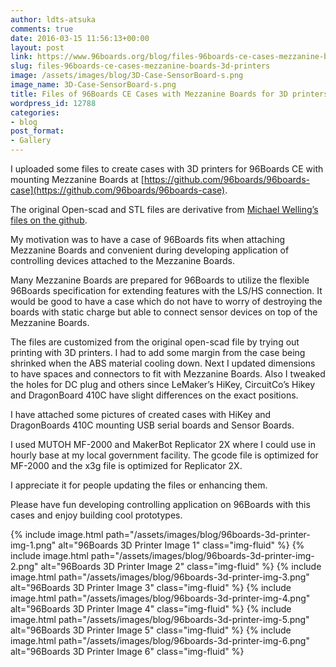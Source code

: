 ```yaml
---
author: ldts-atsuka
comments: true
date: 2016-03-15 11:56:13+00:00
layout: post
link: https://www.96boards.org/blog/files-96boards-ce-cases-mezzanine-boards-3d-printers/
slug: files-96boards-ce-cases-mezzanine-boards-3d-printers
image: /assets/images/blog/3D-Case-SensorBoard-s.png
image_name: 3D-Case-SensorBoard-s.png
title: Files of 96Boards CE Cases with Mezzanine Boards for 3D printers
wordpress_id: 12788
categories:
- blog
post_format:
- Gallery
---
```


I uploaded some files to create cases with 3D printers for 96Boards CE with mounting Mezzanine Boards at [https://github.com/96boards/96boards-case](https://github.com/96boards/96boards-case).

The original Open-scad and STL files are derivative from [Michael Welling’s files on the github](https://github.com/mwelling).

My motivation was to have a case of 96Boards fits when attaching Mezzanine Boards and convenient during developing application of controlling devices attached to the Mezzanine Boards.

Many Mezzanine Boards are prepared for 96Boards to utilize the flexible 96Boards specification for extending features with the LS/HS connection.
It would be good to have a case which do not have to worry of destroying the boards with static charge but able to connect sensor devices on top of the Mezzanine Boards.

The files are customized from the original open-scad file by trying out printing with 3D printers. I had to add some margin from the case being shrinked when the ABS material cooling down. Next I updated dimensions to have spaces and connectors to fit with Mezzanine Boards. Also I tweaked the holes for DC plug and others since LeMaker’s HiKey, CircuitCo’s Hikey and DragonBoard 410C have slight differences on the exact positions.

I have attached some pictures of created cases with HiKey and DragonBoards 410C mounting USB serial boards and Sensor Boards.

I used MUTOH MF-2000 and MakerBot Replicator 2X where I could use in hourly base at my local government facility. The gcode file is optimized for MF-2000 and the x3g file is optimized for Replicator 2X.

I appreciate it for people updating the files or enhancing them.

Please have fun developing controlling application on 96Boards with this cases and enjoy building cool prototypes.

{% include image.html path="/assets/images/blog/96boards-3d-printer-img-1.png" alt="96Boards 3D Printer Image 1" class="img-fluid" %}
{% include image.html path="/assets/images/blog/96boards-3d-printer-img-2.png" alt="96Boards 3D Printer Image 2" class="img-fluid" %}
{% include image.html path="/assets/images/blog/96boards-3d-printer-img-3.png" alt="96Boards 3D Printer Image 3" class="img-fluid" %}
{% include image.html path="/assets/images/blog/96boards-3d-printer-img-4.png" alt="96Boards 3D Printer Image 4" class="img-fluid" %}
{% include image.html path="/assets/images/blog/96boards-3d-printer-img-5.png" alt="96Boards 3D Printer Image 5" class="img-fluid" %}
{% include image.html path="/assets/images/blog/96boards-3d-printer-img-6.png" alt="96Boards 3D Printer Image 6" class="img-fluid" %}
